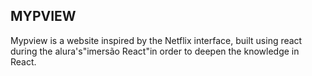 ## MYPVIEW
Mypview is a website inspired by the Netflix interface, built using react during the   alura's"imersão React"in order to deepen the knowledge in React.